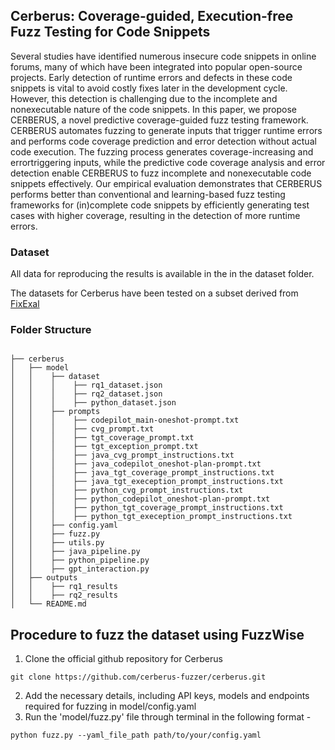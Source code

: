 ## Cerberus: Coverage-guided, Execution-free Fuzz Testing for Code Snippets

Several studies have identified numerous insecure code snippets in online forums, many of which have been integrated into popular open-source projects. Early detection of runtime errors and defects in these code snippets is vital to avoid costly fixes later in the development cycle. However, this detection is challenging due to the incomplete and nonexecutable nature of the code snippets. In this paper, we propose CERBERUS, a novel predictive coverage-guided fuzz testing framework. CERBERUS automates fuzzing to generate inputs that trigger runtime errors and performs code coverage prediction and error detection without actual code execution. The fuzzing process generates coverage-increasing and errortriggering inputs, while the predictive code coverage analysis and error detection enable CERBERUS to fuzz incomplete and nonexecutable code snippets effectively. Our empirical evaluation demonstrates that CERBERUS performs better than conventional and learning-based fuzz testing frameworks for (in)complete code snippets by efficiently generating test cases with higher coverage, resulting in the detection of more runtime errors.

### Dataset
All data for reproducing the results is available in the in the dataset folder.

The datasets for Cerberus have been tested on a subset derived from [FixExal](https://arxiv.org/abs/2206.07796)

### Folder Structure 
```

├── cerberus
│   ├── model
│   │    ├── dataset
│   │    │    ├── rq1_dataset.json
│   │    │    ├── rq2_dataset.json
│   │    │    ├── python_dataset.json
│   │    ├── prompts
│   │    │    ├── codepilot_main-oneshot-prompt.txt
│   │    │    ├── cvg_prompt.txt
│   │    │    ├── tgt_coverage_prompt.txt
│   │    │    ├── tgt_exception_prompt.txt
│   │    │    ├── java_cvg_prompt_instructions.txt
│   │    │    ├── java_codepilot_oneshot-plan-prompt.txt
│   │    │    ├── java_tgt_coverage_prompt_instructions.txt
│   │    │    ├── java_tgt_exeception_prompt_instructions.txt
│   │    │    ├── python_cvg_prompt_instructions.txt
│   │    │    ├── python_codepilot_oneshot-plan-prompt.txt
│   │    │    ├── python_tgt_coverage_prompt_instructions.txt
│   │    │    ├── python_tgt_exeception_prompt_instructions.txt
│   │    ├── config.yaml
│   │    ├── fuzz.py
│   │    ├── utils.py
│   │    ├── java_pipeline.py
│   │    ├── python_pipeline.py
│   │    ├── gpt_interaction.py
│   ├── outputs
│   │    ├── rq1_results
│   │    ├── rq2_results
│   └── README.md
```

## Procedure to fuzz the dataset using FuzzWise

1. Clone the official github repository for Cerberus
```
git clone https://github.com/cerberus-fuzzer/cerberus.git
```
2. Add the necessary details, including API keys, models and endpoints required for fuzzing in model/config.yaml
3. Run the 'model/fuzz.py' file through terminal in the following format - 
```
python fuzz.py --yaml_file_path path/to/your/config.yaml
```
